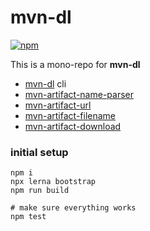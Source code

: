 # mvn-dl

[![npm][npm-image]][npm-url]

[travis-image]: https://img.shields.io/travis/laat/mvn-dl.svg?style=flat&branch=master
[travis-url]: https://travis-ci.org/laat/mvn-dl
[npm-image]: https://img.shields.io/npm/v/mvn-dl.svg?style=flat
[npm-url]: https://npmjs.org/package/mvn-dl

This is a mono-repo for **mvn-dl**

- [mvn-dl](./packages/mvn-dl) cli
- [mvn-artifact-name-parser](./packages/mvn-artifact-name-parser)
- [mvn-artifact-url](./packages/mvn-artifact-url)
- [mvn-artifact-filename](./packages/mvn-artifact-filename)
- [mvn-artifact-download](./packages/mvn-artifact-download)

### initial setup

```
npm i
npx lerna bootstrap
npm run build

# make sure everything works
npm test
```
